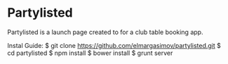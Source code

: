 Partylisted
===========

Partylisted is a launch page created to for a club table booking app.

Instal Guide:
$ git clone https://github.com/elmargasimov/partylisted.git
$ cd partylisted
$ npm install
$ bower install
$ grunt server